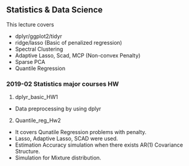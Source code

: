 ## Statistics & Data Science

This lecture covers

- dplyr/ggplot2/tidyr
- ridge/lasso (Basic of penalized regression)
- Spectral Clustering
- Adaptive Lasso, Scad, MCP (Non-convex Penalty)
- Sparse PCA
- Quantile Regression

### 2019-02 Statistics major courses HW

1) dplyr_basic_HW1

- Data preprocessing by using dplyr

2) Quantile_reg_Hw2

- It covers Qunatile Regression problems with penalty.
- Lasso, Adaptive Lasso, SCAD were used.
- Estimation Accuracy simulation when there exists AR(1) Covariance Structure.
- Simulation for Mixture distribution.